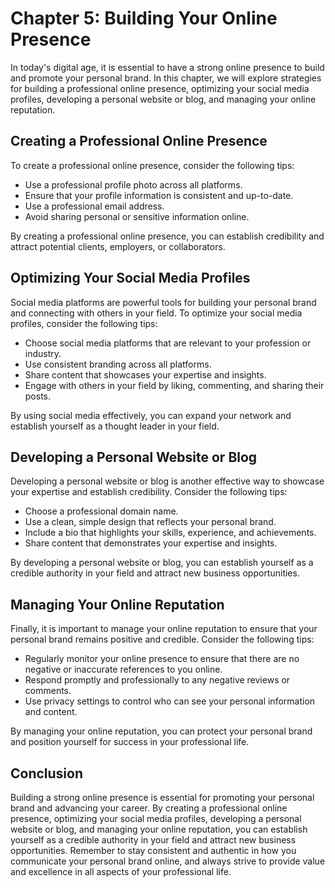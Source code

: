 Chapter 5: Building Your Online Presence
========================================

In today's digital age, it is essential to have a strong online presence to build and promote your personal brand. In this chapter, we will explore strategies for building a professional online presence, optimizing your social media profiles, developing a personal website or blog, and managing your online reputation.

Creating a Professional Online Presence
---------------------------------------

To create a professional online presence, consider the following tips:

* Use a professional profile photo across all platforms.
* Ensure that your profile information is consistent and up-to-date.
* Use a professional email address.
* Avoid sharing personal or sensitive information online.

By creating a professional online presence, you can establish credibility and attract potential clients, employers, or collaborators.

Optimizing Your Social Media Profiles
-------------------------------------

Social media platforms are powerful tools for building your personal brand and connecting with others in your field. To optimize your social media profiles, consider the following tips:

* Choose social media platforms that are relevant to your profession or industry.
* Use consistent branding across all platforms.
* Share content that showcases your expertise and insights.
* Engage with others in your field by liking, commenting, and sharing their posts.

By using social media effectively, you can expand your network and establish yourself as a thought leader in your field.

Developing a Personal Website or Blog
-------------------------------------

Developing a personal website or blog is another effective way to showcase your expertise and establish credibility. Consider the following tips:

* Choose a professional domain name.
* Use a clean, simple design that reflects your personal brand.
* Include a bio that highlights your skills, experience, and achievements.
* Share content that demonstrates your expertise and insights.

By developing a personal website or blog, you can establish yourself as a credible authority in your field and attract new business opportunities.

Managing Your Online Reputation
-------------------------------

Finally, it is important to manage your online reputation to ensure that your personal brand remains positive and credible. Consider the following tips:

* Regularly monitor your online presence to ensure that there are no negative or inaccurate references to you online.
* Respond promptly and professionally to any negative reviews or comments.
* Use privacy settings to control who can see your personal information and content.

By managing your online reputation, you can protect your personal brand and position yourself for success in your professional life.

Conclusion
----------

Building a strong online presence is essential for promoting your personal brand and advancing your career. By creating a professional online presence, optimizing your social media profiles, developing a personal website or blog, and managing your online reputation, you can establish yourself as a credible authority in your field and attract new business opportunities. Remember to stay consistent and authentic in how you communicate your personal brand online, and always strive to provide value and excellence in all aspects of your professional life.
